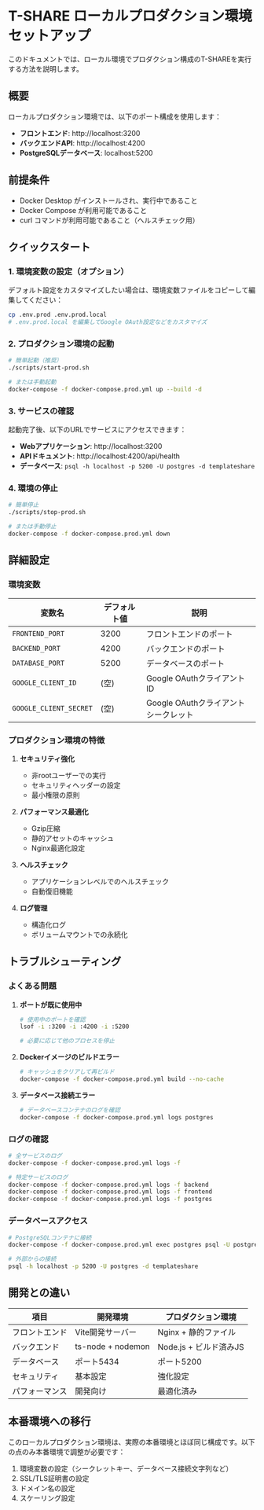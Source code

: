 # T-SHARE ローカルプロダクション環境セットアップ

このドキュメントでは、ローカル環境でプロダクション構成のT-SHAREを実行する方法を説明します。

## 概要

ローカルプロダクション環境では、以下のポート構成を使用します：

- **フロントエンド**: http://localhost:3200
- **バックエンドAPI**: http://localhost:4200
- **PostgreSQLデータベース**: localhost:5200

## 前提条件

- Docker Desktop がインストールされ、実行中であること
- Docker Compose が利用可能であること
- curl コマンドが利用可能であること（ヘルスチェック用）

## クイックスタート

### 1. 環境変数の設定（オプション）

デフォルト設定をカスタマイズしたい場合は、環境変数ファイルをコピーして編集してください：

```bash
cp .env.prod .env.prod.local
# .env.prod.local を編集してGoogle OAuth設定などをカスタマイズ
```

### 2. プロダクション環境の起動

```bash
# 簡単起動（推奨）
./scripts/start-prod.sh

# または手動起動
docker-compose -f docker-compose.prod.yml up --build -d
```

### 3. サービスの確認

起動完了後、以下のURLでサービスにアクセスできます：

- **Webアプリケーション**: http://localhost:3200
- **APIドキュメント**: http://localhost:4200/api/health
- **データベース**: `psql -h localhost -p 5200 -U postgres -d templateshare`

### 4. 環境の停止

```bash
# 簡単停止
./scripts/stop-prod.sh

# または手動停止
docker-compose -f docker-compose.prod.yml down
```

## 詳細設定

### 環境変数

| 変数名 | デフォルト値 | 説明 |
|--------|-------------|------|
| `FRONTEND_PORT` | 3200 | フロントエンドのポート |
| `BACKEND_PORT` | 4200 | バックエンドのポート |
| `DATABASE_PORT` | 5200 | データベースのポート |
| `GOOGLE_CLIENT_ID` | (空) | Google OAuthクライアントID |
| `GOOGLE_CLIENT_SECRET` | (空) | Google OAuthクライアントシークレット |

### プロダクション環境の特徴

1. **セキュリティ強化**
   - 非rootユーザーでの実行
   - セキュリティヘッダーの設定
   - 最小権限の原則

2. **パフォーマンス最適化**
   - Gzip圧縮
   - 静的アセットのキャッシュ
   - Nginx最適化設定

3. **ヘルスチェック**
   - アプリケーションレベルでのヘルスチェック
   - 自動復旧機能

4. **ログ管理**
   - 構造化ログ
   - ボリュームマウントでの永続化

## トラブルシューティング

### よくある問題

1. **ポートが既に使用中**
   ```bash
   # 使用中のポートを確認
   lsof -i :3200 -i :4200 -i :5200

   # 必要に応じて他のプロセスを停止
   ```

2. **Dockerイメージのビルドエラー**
   ```bash
   # キャッシュをクリアして再ビルド
   docker-compose -f docker-compose.prod.yml build --no-cache
   ```

3. **データベース接続エラー**
   ```bash
   # データベースコンテナのログを確認
   docker-compose -f docker-compose.prod.yml logs postgres
   ```

### ログの確認

```bash
# 全サービスのログ
docker-compose -f docker-compose.prod.yml logs -f

# 特定サービスのログ
docker-compose -f docker-compose.prod.yml logs -f backend
docker-compose -f docker-compose.prod.yml logs -f frontend
docker-compose -f docker-compose.prod.yml logs -f postgres
```

### データベースアクセス

```bash
# PostgreSQLコンテナに接続
docker-compose -f docker-compose.prod.yml exec postgres psql -U postgres -d templateshare

# 外部からの接続
psql -h localhost -p 5200 -U postgres -d templateshare
```

## 開発との違い

| 項目 | 開発環境 | プロダクション環境 |
|------|----------|-------------------|
| フロントエンド | Vite開発サーバー | Nginx + 静的ファイル |
| バックエンド | ts-node + nodemon | Node.js + ビルド済みJS |
| データベース | ポート5434 | ポート5200 |
| セキュリティ | 基本設定 | 強化設定 |
| パフォーマンス | 開発向け | 最適化済み |

## 本番環境への移行

このローカルプロダクション環境は、実際の本番環境とほぼ同じ構成です。以下の点のみ本番環境で調整が必要です：

1. 環境変数の設定（シークレットキー、データベース接続文字列など）
2. SSL/TLS証明書の設定
3. ドメイン名の設定
4. スケーリング設定